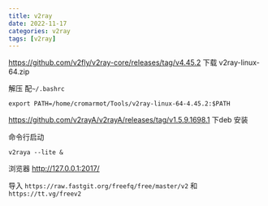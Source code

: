 ```yaml
---
title: v2ray
date: 2022-11-17
categories: v2ray
tags: [v2ray]
---
```


https://github.com/v2fly/v2ray-core/releases/tag/v4.45.2 下载 v2ray-linux-64.zip

解压 配`~/.bashrc`

```
export PATH=/home/cromarmot/Tools/v2ray-linux-64-4.45.2:$PATH
```

https://github.com/v2rayA/v2rayA/releases/tag/v1.5.9.1698.1 下deb 安装

命令行启动

```
v2raya --lite &
```

浏览器 http://127.0.0.1:2017/

导入 `https://raw.fastgit.org/freefq/free/master/v2` 和 `https://tt.vg/freev2`

